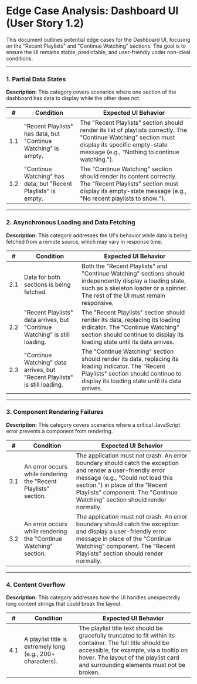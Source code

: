 # Edge Case Analysis: Dashboard UI (User Story 1.2)

This document outlines potential edge cases for the Dashboard UI, focusing on the "Recent Playlists" and "Continue Watching" sections. The goal is to ensure the UI remains stable, predictable, and user-friendly under non-ideal conditions.

---

### 1. Partial Data States

**Description:** This category covers scenarios where one section of the dashboard has data to display while the other does not.

| # | Condition | Expected UI Behavior |
|---|---|---|
| 1.1 | "Recent Playlists" has data, but "Continue Watching" is empty. | The "Recent Playlists" section should render its list of playlists correctly. The "Continue Watching" section must display its specific empty-state message (e.g., "Nothing to continue watching."). |
| 1.2 | "Continue Watching" has data, but "Recent Playlists" is empty. | The "Continue Watching" section should render its content correctly. The "Recent Playlists" section must display its empty-state message (e.g., "No recent playlists to show."). |

---

### 2. Asynchronous Loading and Data Fetching

**Description:** This category addresses the UI's behavior while data is being fetched from a remote source, which may vary in response time.

| # | Condition | Expected UI Behavior |
|---|---|---|
| 2.1 | Data for both sections is being fetched. | Both the "Recent Playlists" and "Continue Watching" sections should independently display a loading state, such as a skeleton loader or a spinner. The rest of the UI must remain responsive. |
| 2.2 | "Recent Playlists" data arrives, but "Continue Watching" is still loading. | The "Recent Playlists" section should render its data, replacing its loading indicator. The "Continue Watching" section should continue to display its loading state until its data arrives. |
| 2.3 | "Continue Watching" data arrives, but "Recent Playlists" is still loading. | The "Continue Watching" section should render its data, replacing its loading indicator. The "Recent Playlists" section should continue to display its loading state until its data arrives. |

---

### 3. Component Rendering Failures

**Description:** This category covers scenarios where a critical JavaScript error prevents a component from rendering.

| # | Condition | Expected UI Behavior |
|---|---|---|
| 3.1 | An error occurs while rendering the "Recent Playlists" section. | The application must not crash. An error boundary should catch the exception and render a user-friendly error message (e.g., "Could not load this section.") in place of the "Recent Playlists" component. The "Continue Watching" section should render normally. |
| 3.2 | An error occurs while rendering the "Continue Watching" section. | The application must not crash. An error boundary should catch the exception and display a user-friendly error message in place of the "Continue Watching" component. The "Recent Playlists" section should render normally. |

---

### 4. Content Overflow

**Description:** This category addresses how the UI handles unexpectedly long content strings that could break the layout.

| # | Condition | Expected UI Behavior |
|---|---|---|
| 4.1 | A playlist title is extremely long (e.g., 200+ characters). | The playlist title text should be gracefully truncated to fit within its container. The full title should be accessible, for example, via a tooltip on hover. The layout of the playlist card and surrounding elements must not be broken. |